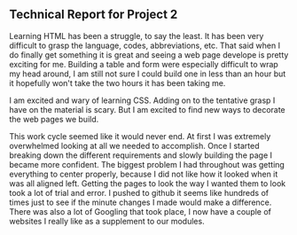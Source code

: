 ## Technical Report for Project 2

Learning HTML has been a struggle, to say the least. It has been very difficult to grasp the language, codes, abbreviations, etc. That said when I do finally get something it is great and seeing a web page develope is pretty exciting for me. Building a table and form were especially difficult to wrap my head around, I am still not sure I could build one in less than an hour but it hopefully won't take the two hours it has been taking me.

I am excited and wary of learning CSS. Adding on to the tentative grasp I have on the material is scary. But I am excited to find new ways to decorate the web pages we build.

This work cycle seemed like it would never end. At first I was extremely overwhelmed looking at all we needed to accomplish. Once I started breaking down the different requirements and slowly building the page I became more confident. The biggest problem I had throughout was getting everything to center properly, because I did not like how it looked when it was all aligned left. Getting the pages to look the way I wanted them to look took a lot of trial and error. I pushed to github it seems like hundreds of times just to see if the minute changes I made would make a difference. There was also a lot of Googling that took place, I now have a couple of websites I really like as a supplement to our modules. 
